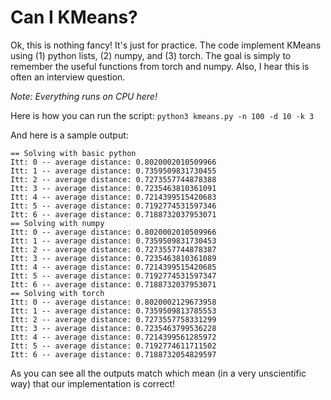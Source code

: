 # Can I KMeans? 

Ok, this is nothing fancy! It's just for practice.
The code implement KMeans using (1) python lists, (2) numpy, and (3) torch. The goal is simply to remember the useful functions from torch and numpy. Also, I hear this is often an interview question.

_Note: Everything runs on CPU here!_

Here is how you can run the script:
`python3 kmeans.py -n 100 -d 10 -k 3`

And here is a sample output:
```
== Solving with basic python
Itt: 0 -- average distance: 0.8020002010509966
Itt: 1 -- average distance: 0.7359509831730455
Itt: 2 -- average distance: 0.7273557744878388
Itt: 3 -- average distance: 0.7235463810361091
Itt: 4 -- average distance: 0.7214399515420683
Itt: 5 -- average distance: 0.7192774531597346
Itt: 6 -- average distance: 0.7188732037953071
== Solving with numpy
Itt: 0 -- average distance: 0.8020002010509966
Itt: 1 -- average distance: 0.7359509831730453
Itt: 2 -- average distance: 0.7273557744878387
Itt: 3 -- average distance: 0.7235463810361089
Itt: 4 -- average distance: 0.7214399515420685
Itt: 5 -- average distance: 0.7192774531597347
Itt: 6 -- average distance: 0.7188732037953071
== Solving with torch
Itt: 0 -- average distance: 0.8020002129673958
Itt: 1 -- average distance: 0.7359509813785553
Itt: 2 -- average distance: 0.7273557758331299
Itt: 3 -- average distance: 0.7235463799536228
Itt: 4 -- average distance: 0.7214399561285972
Itt: 5 -- average distance: 0.7192774611711502
Itt: 6 -- average distance: 0.7188732054829597
```

As you can see all the outputs match which mean (in a very unscientific way) that our implementation is correct! 
